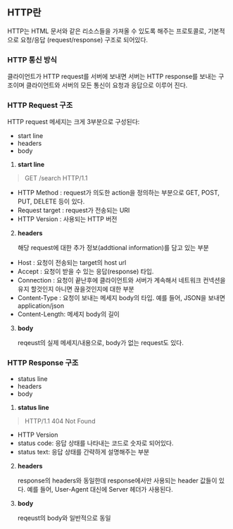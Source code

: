 ## **HTTP란**

HTTP는 HTML 문서와 같은 리소스들을 가져올 수 있도록 해주는 프로토콜로, 기본적으로 요청/응답 (request/response) 구조로 되어있다.

### **HTTP 통신 방식**

클라이언트가 HTTP request를 서버에 보내면 서버는 HTTP response를 보내는 구조이며 클라이언트와 서버의 모든 통신이 요청과 응답으로 이루어 진다.

### **HTTP Request 구조**

HTTP request 메세지는 크게 3부분으로 구성된다:

- start line
- headers
- body

1. **start line**

>  GET /search HTTP/1.1

- HTTP Method : request가 의도한 action을 정의하는 부분으로 GET, POST, PUT, DELETE 등이 있다.
- Request target : request가 전송되는 URI
- HTTP Version : 사용되는 HTTP 버전

2. **headers**

   해당 request에 대한 추가 정보(addtional information)를 담고 있는 부분
  
- Host : 요청이 전송되는 target의 host url
- Accept : 요청이 받을 수 있는 응답(response) 타입.
- Connection : 요청이 끝난후에 클라이언트와 서버가 계속해서 네트워크 컨넥션을 유지 할것인지 아니면 끊을것인지에 대한 부분
- Content-Type : 요청이 보내는 메세지 body의 타입. 예를 들어, JSON을 보내면 application/json
- Content-Length: 메세지 body의 길이

3. **body**

   reqeust의 실제 메세지/내용으로, body가 없는 request도 있다.

### **HTTP Response 구조**

- status line
- headers
- body

1. **status line**

> HTTP/1.1 404 Not Found

- HTTP Version
- status code: 응답 상태를 나타내는 코드로 숫자로 되어있다.
- status text: 응답 상태를 간략하게 설명해주는 부분

2. **headers**

   response의 headers와 동일한데 response에서만 사용되는 header 값들이 있다.
   예를 들어, User-Agent 대신에 Server 헤더가 사용된다.
   
3. **body**

    reqeust의 body와 일반적으로 동일
